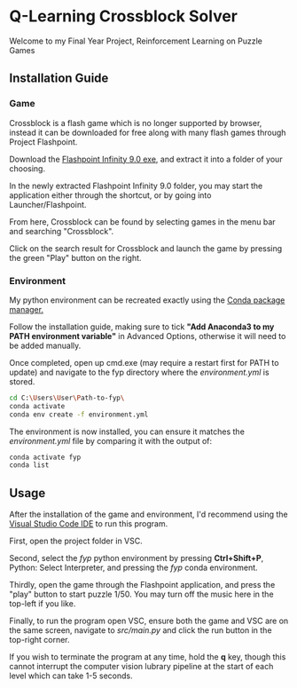 # Q-Learning Crossblock Solver

Welcome to my Final Year Project, Reinforcement Learning on Puzzle Games

## Installation Guide

### Game

Crossblock is a flash game which is no longer supported by browser, instead it can be downloaded for free along with many flash games through Project Flashpoint.

Download the [Flashpoint Infinity 9.0 exe](https://bluemaxima.org/flashpoint/downloads/), and extract it into a folder of your choosing.

In the newly extracted Flashpoint Infinity 9.0 folder, you may start the application either through the shortcut, or by going into Launcher/Flashpoint. 

From here, Crossblock can be found by selecting games in the menu bar and searching "Crossblock".

Click on the search result for Crossblock and launch the game by pressing the green "Play" button on the right. 

### Environment

My python environment can be recreated exactly using the [Conda package manager.](https://www.anaconda.com/products/individual#Downloads)

Follow the installation guide, making sure to tick **"Add Anaconda3 to my PATH environment variable"** in Advanced Options, otherwise it will need to be added manually.

Once completed, open up cmd.exe (may require a restart first for PATH to update) and navigate to the fyp directory where the *environment.yml* is stored.

```bash
cd C:\Users\User\Path-to-fyp\
conda activate 
conda env create -f environment.yml
```

The environment is now installed, you can ensure it matches the *environment.yml* file by comparing it with the output of:

```bash
conda activate fyp 
conda list
```

## Usage

After the installation of the game and environment, I'd recommend using the [Visual Studio Code IDE](https://code.visualstudio.com/) to run this program.

First, open the project folder in VSC.

Second, select the *fyp* python environment by pressing **Ctrl+Shift+P**, Python: Select Interpreter, and pressing the *fyp* conda environment.

Thirdly, open the game through the Flashpoint application, and press the "play" button to start puzzle 1/50. You may turn off the music here in the top-left if you like.

Finally, to run the program open VSC, ensure both the game and VSC are on the same screen, navigate to *src/main.py* and click the run button in the top-right corner.

If you wish to terminate the program at any time, hold the **q** key, though this cannot interrupt the computer vision lubrary pipeline at the start of each level which can take 1-5 seconds. 
